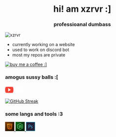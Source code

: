 <h1 align="center">hi! am xzrvr :]</h1>
<h3 align="center">professioanal dumbass</h3>

<p align="left"> <img src="https://komarev.com/ghpvc/?username=xzrvr&label=profile%20views&color=a600ff&style=flat-square" alt="xzrvr" /> </p>

- currently working on a website
- used to work on discord bot
- most my repos are private

<a href="https://www.buymeacoffee.com/xzrvr" target="_blank"><img src="https://www.buymeacoffee.com/assets/img/custom_images/black_img.png" alt="buy me a coffee :]" style="height: 41px !important;width: 174px !important;box-shadow: 0px 3px 2px 0px rgba(190, 190, 190, 0.5) !important;-webkit-box-shadow: 0px 3px 2px 0px rgba(190, 190, 190, 0.5) !important;" ></a>

<h3 align="left">amogus sussy balls :[</h3>
<p align="left">
<a href="https://www.youtube.com/c/xzrvr" target="blank"><img align="center" src="https://raw.githubusercontent.com/xzrvr/xzrvr/main/images/youtube.png" alt="xzrvr" height="29" width="27" /></a>
<a href="https://discord.gg/qSBy8NrOqX" target="blank"><img align="center" src="https://raw.githubusercontent.com/xzrvr/xzrvr/main/images/discord.png" alt="qSBy8NrOqX" height="20" width="27" /></a>
</p>

[![GitHub Streak](https://github-readme-streak-stats.herokuapp.com?user=xzrvr&theme=dark&date_format=j%20M%5B%20Y%5D&ring=1165C1&fire=66BEF9&background=0000009D&border=6F00DD&currStreakLabel=4AD4DD)](https://git.io/streak-stats)

<h3 align="left">some langs and tools :3</h3>
<p align="left"> <a href="https://www.w3.org/html/" target="_blank" rel="noreferrer"> <img src="https://raw.githubusercontent.com/xzrvr/xzrvr/main/images/html5.png" alt="html5" width="30" height="30"/> </a> <a href="https://nodejs.org" target="_blank" rel="noreferrer"> <img src="https://raw.githubusercontent.com/xzrvr/xzrvr/main/images/nodejs.png" alt="nodejs" width="30" height="30"/> </a> <a href="https://www.photoshop.com/en" target="_blank" rel="noreferrer"> <img src="https://raw.githubusercontent.com/xzrvr/xzrvr/main/images/photoshop.png" alt="photoshop" width="30" height="30"/> </a> </p>

